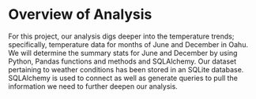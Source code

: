 # Overview of Analysis 

For this project, our analysis digs deeper into the temperature trends; specifically, temperature data for months of June and December in Oahu. We will determine the summary stats for June and December by using Python, Pandas functions and methods and SQLAlchemy. Our dataset pertaining to weather conditions has been stored in an SQLite database. SQLAlchemy is used to connect as well as generate queries to pull the information we need to further deepen our analysis. 

